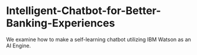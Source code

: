 # Intelligent-Chatbot-for-Better-Banking-Experiences
We examine how to make a self-learning chatbot utilizing IBM Watson as an AI Engine.
